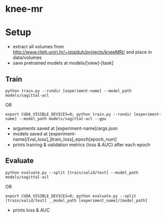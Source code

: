 # knee-mr

# Setup

- extract all volumes from http://www.riteh.uniri.hr/~istajduh/projects/kneeMRI/ and place in data/volumes
- save pretrained models at models/[view]-[task]

## Train

`python train.py --rundir [experiment-name] --model_path models/sagittal-acl`

OR

`export CUDA_VISIBLE_DEVICES=0; python train.py --rundir [experiment-name] --model_path models/sagittal-acl --gpu`

- arguments saved at [experiment-name]/args.json
- models saved at [experiment-name]/[val_loss]_[train_loss]_epoch[epoch_num]
- prints training & validation metrics (loss & AUC) after each epoch

## Evaluate

`python evaluate.py --split [train/valid/test] --model_path models/sagittal-acl`

OR

`export CUDA_VISIBLE_DEVICES=0; python evaluate.py --split [train/valid/test] __model_path [experiment_name]/[model_path]`

- prints loss & AUC
